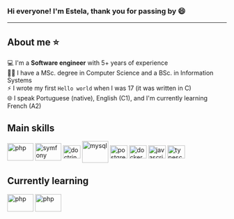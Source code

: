 ### Hi everyone! I'm Estela, thank you for passing by 😄
<hr />

## About me :star:

:computer:  I'm a **Software engineer** with 5+ years of experience </br>
:woman_student:  I have a MSc. degree in Computer Science and a BSc. in Information Systems </br>
⚡ I wrote my first `Hello world` when I was 17 (it was written in C) </br>
:globe_with_meridians: I speak Portuguese (native), English (C1), and I'm currently learning French (A2) </br>

## Main skills
<div style="display: inline_block">
  <img align="center" alt="php" height="40" width="60" src="https://cdn.jsdelivr.net/gh/devicons/devicon/icons/php/php-original.svg" />
  <img align="center" alt="symfony" height="40" width="60" src="https://cdn.jsdelivr.net/gh/devicons/devicon/icons/symfony/symfony-original-wordmark.svg" />
  <img align="center" alt="doctrine" height="30" width="40" src="https://cdn.jsdelivr.net/gh/devicons/devicon/icons/doctrine/doctrine-plain-wordmark.svg" />
  <img align="center" alt="mysql" height="50" width="60" src="https://cdn.jsdelivr.net/gh/devicons/devicon/icons/mysql/mysql-original-wordmark.svg" />
  <img align="center" alt="postgres" height="30" width="40" src="https://cdn.jsdelivr.net/gh/devicons/devicon/icons/postgresql/postgresql-original-wordmark.svg" />
  <img align="center" alt="docker" height="30" width="40" src="https://cdn.jsdelivr.net/gh/devicons/devicon/icons/docker/docker-original-wordmark.svg" />
  <img align="center" alt="javascript" height="30" width="40" src="https://cdn.jsdelivr.net/gh/devicons/devicon/icons/javascript/javascript-plain.svg" />
  <img align="center" alt="typescript" height="30" width="40" src="https://cdn.jsdelivr.net/gh/devicons/devicon/icons/typescript/typescript-plain.svg" />
<div>


## Currently learning
<div style="display: inline_block">
  <img align="center" alt="php" height="40" width="60" src="https://cdn.jsdelivr.net/gh/devicons/devicon/icons/go/go-original-wordmark.svg" />
  <img align="center" alt="php" height="40" width="60" src="https://cdn.jsdelivr.net/gh/devicons/devicon/icons/neo4j/neo4j-plain-wordmark.svg" />
<div>
